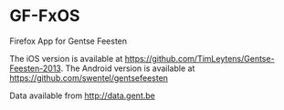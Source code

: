 GF-FxOS
=======

Firefox App for Gentse Feesten

The iOS version is available at https://github.com/TimLeytens/Gentse-Feesten-2013.
The Android version is available at https://github.com/swentel/gentsefeesten

Data available from http://data.gent.be
